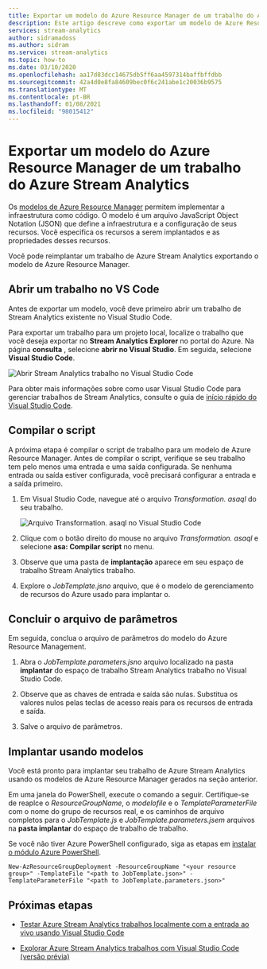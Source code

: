 ```yaml
---
title: Exportar um modelo do Azure Resource Manager de um trabalho do Azure Stream Analytics
description: Este artigo descreve como exportar um modelo de Azure Resource Manager para seu trabalho de Azure Stream Analytics.
services: stream-analytics
author: sidramadoss
ms.author: sidram
ms.service: stream-analytics
ms.topic: how-to
ms.date: 03/10/2020
ms.openlocfilehash: aa17d83dcc14675db5ff6aa4597314baffbffdbb
ms.sourcegitcommit: 42a4d0e8fa84609bec0f6c241abe1c20036b9575
ms.translationtype: MT
ms.contentlocale: pt-BR
ms.lasthandoff: 01/08/2021
ms.locfileid: "98015412"
---
```

# <a name="export-an-azure-stream-analytics-job-azure-resource-manager-template"></a>Exportar um modelo do Azure Resource Manager de um trabalho do Azure Stream Analytics

Os [modelos de Azure Resource Manager](../azure-resource-manager/templates/overview.md) permitem implementar a infraestrutura como código. O modelo é um arquivo JavaScript Object Notation (JSON) que define a infraestrutura e a configuração de seus recursos. Você especifica os recursos a serem implantados e as propriedades desses recursos.

Você pode reimplantar um trabalho de Azure Stream Analytics exportando o modelo de Azure Resource Manager.

## <a name="open-a-job-in-vs-code"></a>Abrir um trabalho no VS Code

Antes de exportar um modelo, você deve primeiro abrir um trabalho de Stream Analytics existente no Visual Studio Code. 

Para exportar um trabalho para um projeto local, localize o trabalho que você deseja exportar no **Stream Analytics Explorer** no portal do Azure. Na página **consulta** , selecione **abrir no Visual Studio**. Em seguida, selecione **Visual Studio Code**.

![Abrir Stream Analytics trabalho no Visual Studio Code](./media/resource-manager-export/open-job-vs-code.png)

Para obter mais informações sobre como usar Visual Studio Code para gerenciar trabalhos de Stream Analytics, consulte o guia de [início rápido do Visual Studio Code](quick-create-visual-studio-code.md).

## <a name="compile-the-script"></a>Compilar o script 

A próxima etapa é compilar o script de trabalho para um modelo de Azure Resource Manager. Antes de compilar o script, verifique se seu trabalho tem pelo menos uma entrada e uma saída configurada. Se nenhuma entrada ou saída estiver configurada, você precisará configurar a entrada e a saída primeiro.

1. Em Visual Studio Code, navegue até o arquivo *Transformation. asaql* do seu trabalho.

   ![Arquivo Transformation. asaql no Visual Studio Code](./media/resource-manager-export/transformation-asaql.png)

1. Clique com o botão direito do mouse no arquivo *Transformation. asaql* e selecione **asa: Compilar script** no menu.

1. Observe que uma pasta de **implantação** aparece em seu espaço de trabalho Stream Analytics trabalho.

1. Explore o *JobTemplate.jsno* arquivo, que é o modelo de gerenciamento de recursos do Azure usado para implantar o.

## <a name="complete-the-parameters-file"></a>Concluir o arquivo de parâmetros

Em seguida, conclua o arquivo de parâmetros do modelo do Azure Resource Management.

1. Abra o *JobTemplate.parameters.jsno* arquivo localizado na pasta **implantar** do espaço de trabalho Stream Analytics trabalho no Visual Studio Code.

1. Observe que as chaves de entrada e saída são nulas. Substitua os valores nulos pelas teclas de acesso reais para os recursos de entrada e saída.

1. Salve o arquivo de parâmetros.

## <a name="deploy-using-templates"></a>Implantar usando modelos

Você está pronto para implantar seu trabalho de Azure Stream Analytics usando os modelos de Azure Resource Manager gerados na seção anterior.

Em uma janela do PowerShell, execute o comando a seguir. Certifique-se de reaplce o *ResourceGroupName*, o *modelofile* e o *TemplateParameterFile* com o nome do grupo de recursos real, e os caminhos de arquivo completos para o *JobTemplate.js* e *JobTemplate.parameters.jsem* arquivos na **pasta implantar** do espaço de trabalho de trabalho.

Se você não tiver Azure PowerShell configurado, siga as etapas em [instalar o módulo Azure PowerShell](/powershell/azure/install-Az-ps).

```azurepowershell
New-AzResourceGroupDeployment -ResourceGroupName "<your resource group>" -TemplateFile "<path to JobTemplate.json>" -TemplateParameterFile "<path to JobTemplate.parameters.json>"
```

## <a name="next-steps"></a>Próximas etapas

* [Testar Azure Stream Analytics trabalhos localmente com a entrada ao vivo usando Visual Studio Code](visual-studio-code-local-run-live-input.md)

* [Explorar Azure Stream Analytics trabalhos com Visual Studio Code (versão prévia)](visual-studio-code-explore-jobs.md)